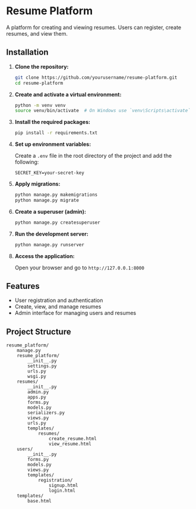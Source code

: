 # Resume Platform

A platform for creating and viewing resumes. Users can register, create resumes, and view them.

## Installation

1. **Clone the repository:**

    ```bash
    git clone https://github.com/yourusername/resume-platform.git
    cd resume-platform
    ```

2. **Create and activate a virtual environment:**

    ```bash
    python -m venv venv
    source venv/bin/activate  # On Windows use `venv\Scripts\activate`
    ```

3. **Install the required packages:**

    ```bash
    pip install -r requirements.txt
    ```

4. **Set up environment variables:**

    Create a `.env` file in the root directory of the project and add the following:

    ```plaintext
    SECRET_KEY=your-secret-key
    ```

5. **Apply migrations:**

    ```bash
    python manage.py makemigrations
    python manage.py migrate
    ```

6. **Create a superuser (admin):**

    ```bash
    python manage.py createsuperuser
    ```

7. **Run the development server:**

    ```bash
    python manage.py runserver
    ```

8. **Access the application:**

    Open your browser and go to `http://127.0.0.1:8000`

## Features

- User registration and authentication
- Create, view, and manage resumes
- Admin interface for managing users and resumes

## Project Structure

```plaintext
resume_platform/
    manage.py
    resume_platform/
        __init__.py
        settings.py
        urls.py
        wsgi.py
    resumes/
        __init__.py
        admin.py
        apps.py
        forms.py
        models.py
        serializers.py
        views.py
        urls.py
        templates/
            resumes/
                create_resume.html
                view_resume.html
    users/
        __init__.py
        forms.py
        models.py
        views.py
        templates/
            registration/
                signup.html
                login.html
    templates/
        base.html
